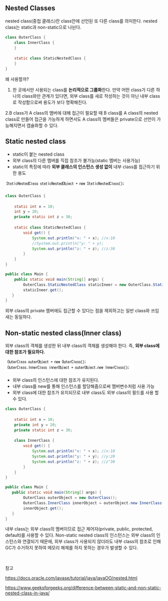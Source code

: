 ## Nested Classes

nested class(중첩 클래스)란 class안에 선언된 또 다른 class를 의미한다. nested class는 static과 non-static으로 나뉜다. 

```java
class OuterClass {
    class InnerClass {
    }
    
    static class StaticNestedClass {
    }
}
```

왜 사용할까?

1. 한 곳에서만 사용되는 class를 **논리적으로 그룹화**한다. 만약 어떤 class가 다른 하나의 class와만 관계가 있다면, 외부 class를 새로 작성하는 것이 아닌 내부 class로 작성함으로써 용도가 보다 명확해진다.

2.B class가 A class의 멤버에 대해 접근이 필요할 때 B class를 A class의 nested class로 만들어 접근을 가능하게 하면서도 A class의 멤버들은 private으로 선언이 가능해지면서 캡슐화할 수 있다.

## Static nested class

- static이 붙는 nested class
- 외부 class의 다른 멤버를 직접 참조가 불가능(static 멤버는 사용가능)
- static의 특징에 따라 **외부 클래스의 인스턴스 생성 없이** 내부 class를 접근하기 위한 용도

![img](https://github.com/dilmah0203/TIL/blob/main/Image/Static%20nested%20class.png)

```java
class OuterClass {

    static int x = 10;
    int y = 20;
    private static int z = 30;

    static class StaticNestedClass {
        void get() {
            System.out.println("x: " + x); //x:10
            //System.out.println("y: " + y);
            System.out.println("z: " + z); //z:30
        }
    }
}
```

```java
public class Main {
    public static void main(String[] args) {
        OuterClass.StaticNestedClass staticIneer = new OuterClass.StaticNestedClass();
        staticIneer.get();
   }
}
```

외부 class의 private 멤버에도 접근할 수 있다는 점을 제외하고는 일반 class와 쓰임새는 동일하다.

## Non-static nested class(Inner class)

외부 class의 객체를 생성한 뒤 내부 class의 객체를 생성해야 한다. 즉, **외부 class에 대한 참조가 필요하다.**

![img2](https://github.com/dilmah0203/TIL/blob/main/Image/Inner%20class.png)

-  외부 class의 인스턴스에 대한 참조가 유지된다.
-  내부 class를 new를 통해 인스턴스를 할당해줌으로써 멤버변수처럼 사용 가능
-  외부 class에 대한 참조가 유지되므로 내부 class도 외부 class의 필드를 사용 할 수 있다.

```java
class OuterClass {

    static int x = 10;
    private int y = 20;
    private static int z = 30;

    class InnerClass {
        void get() {
            System.out.println("x: " + x); //x:10
            System.out.println("y: " + y); //y:20
            System.out.println("z: " + z); //z"30
        }
    }
}
```

```java
public class Main {
   public static void main(String[] args) {
        OuterClass outerObject = new OuterClass();
        OuterClass.InnerClass innerObject = outerObject.new InnerClass();
        innerObject.get();
   }
}
```

내부 class는 외부 class의 멤버이므로 접근 제어자(private, public, protected, default)를 사용할 수 있다. Non-static nested class의 인스턴스는 외부 class의 인스턴스와 연결되기 때문에, 외부 class가 사용되지 않더라도 내부 class의 참조로 인해 GC가 수거하지 못하여 메모리 해제를 하지 못하는 경우가 발생할 수 있다.

<br>

참고

https://docs.oracle.com/javase/tutorial/java/javaOO/nested.html

https://www.geeksforgeeks.org/difference-between-static-and-non-static-nested-class-in-java/

